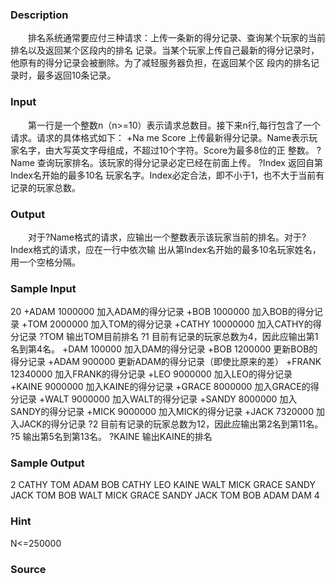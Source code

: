 
### Description
　　排名系统通常要应付三种请求：上传一条新的得分记录、查询某个玩家的当前排名以及返回某个区段内的排名
记录。当某个玩家上传自己最新的得分记录时，他原有的得分记录会被删除。为了减轻服务器负担，在返回某个区
段内的排名记录时，最多返回10条记录。
### Input

　　第一行是一个整数n（n>=10）表示请求总数目。接下来n行,每行包含了一个请求。请求的具体格式如下： +Na
me Score 上传最新得分记录。Name表示玩家名字，由大写英文字母组成，不超过10个字符。Score为最多8位的正
整数。 ?Name 查询玩家排名。该玩家的得分记录必定已经在前面上传。 ?Index 返回自第Index名开始的最多10名
玩家名字。Index必定合法，即不小于1，也不大于当前有记录的玩家总数。
### Output
　　对于?Name格式的请求，应输出一个整数表示该玩家当前的排名。对于?Index格式的请求，应在一行中依次输
出从第Index名开始的最多10名玩家姓名，用一个空格分隔。
### Sample Input
20
+ADAM 1000000     加入ADAM的得分记录
+BOB 1000000      加入BOB的得分记录
+TOM 2000000      加入TOM的得分记录
+CATHY 10000000   加入CATHY的得分记录
?TOM              输出TOM目前排名
?1                目前有记录的玩家总数为4，因此应输出第1名到第4名。
+DAM 100000       加入DAM的得分记录
+BOB 1200000      更新BOB的得分记录
+ADAM 900000      更新ADAM的得分记录（即使比原来的差）
+FRANK 12340000   加入FRANK的得分记录
+LEO 9000000      加入LEO的得分记录
+KAINE 9000000    加入KAINE的得分记录
+GRACE 8000000    加入GRACE的得分记录
+WALT 9000000     加入WALT的得分记录
+SANDY 8000000    加入SANDY的得分记录
+MICK 9000000     加入MICK的得分记录
+JACK 7320000     加入JACK的得分记录
?2                目前有记录的玩家总数为12，因此应输出第2名到第11名。
?5                输出第5名到第13名。
?KAINE            输出KAINE的排名
### Sample Output
2
CATHY TOM ADAM BOB
CATHY LEO KAINE WALT MICK GRACE SANDY JACK TOM BOB
WALT MICK GRACE SANDY JACK TOM BOB ADAM DAM
4


### Hint
N<=250000
### Source
